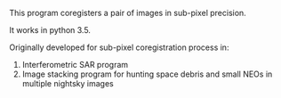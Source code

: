 This program coregisters a pair of images in sub-pixel precision.

It works in python 3.5.

Originally developed for sub-pixel coregistration process in:
1) Interferometric SAR program
2) Image stacking program for hunting space debris and small NEOs in multiple nightsky images